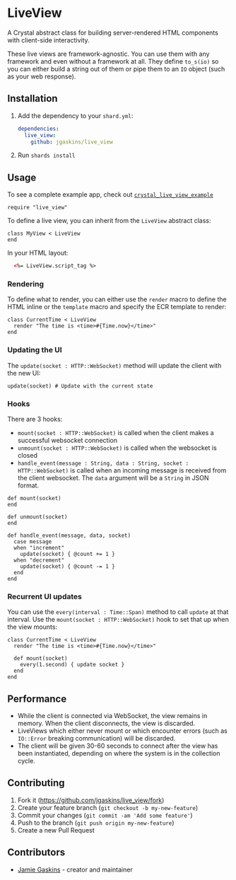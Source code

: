 # LiveView

A Crystal abstract class for building server-rendered HTML components with client-side interactivity.

These live views are framework-agnostic. You can use them with any framework and even without a framework at all. They define `to_s(io)` so you can either build a string out of them or pipe them to an `IO` object (such as your web response).

## Installation

1. Add the dependency to your `shard.yml`:

   ```yaml
   dependencies:
     live_view:
       github: jgaskins/live_view
   ```

2. Run `shards install`

## Usage

To see a complete example app, check out [`crystal_live_view_example`](https://github.com/jgaskins/crystal_live_view_example)

```crystal
require "live_view"
```

To define a live view, you can inherit from the `LiveView` abstract class:

```crystal
class MyView < LiveView
end
```

In your HTML layout:

```html
  <%= LiveView.script_tag %>
```

### Rendering

To define what to render, you can either use the `render` macro to define the HTML inline or the `template` macro and specify the ECR template to render:

```crystal
class CurrentTime < LiveView
  render "The time is <time>#{Time.now}</time>"
end
```

### Updating the UI

The `update(socket : HTTP::WebSocket)` method will update the client with the new UI:

```crystal
update(socket) # Update with the current state
```

### Hooks

There are 3 hooks:

- `mount(socket : HTTP::WebSocket)` is called when the client makes a successful websocket connection
- `unmount(socket : HTTP::WebSocket)` is called when the websocket is closed
- `handle_event(message : String, data : String, socket : HTTP::WebSocket)` is called when an incoming message is received from the client websocket. The `data` argument will be a `String` in JSON format.

```crystal
def mount(socket)
end

def unmount(socket)
end

def handle_event(message, data, socket)
  case message
  when "increment"
    update(socket) { @count += 1 }
  when "decrement"
    update(socket) { @count -= 1 }
  end
end
```

### Recurrent UI updates

You can use the `every(interval : Time::Span)` method to call `update` at that interval. Use the `mount(socket : HTTP::WebSocket)` hook to set that up when the view mounts:

```crystal
class CurrentTime < LiveView
  render "The time is <time>#{Time.now}</time>"

  def mount(socket)
    every(1.second) { update socket }
  end
end
```

## Performance

- While the client is connected via WebSocket, the view remains in memory. When the client disconnects, the view is discarded.
- LiveViews which either never mount or which encounter errors (such as `IO::Error` breaking communication) will be discarded.
- The client will be given 30-60 seconds to connect after the view has been instantiated, depending on where the system is in the collection cycle.

## Contributing

1. Fork it (<https://github.com/jgaskins/live_view/fork>)
2. Create your feature branch (`git checkout -b my-new-feature`)
3. Commit your changes (`git commit -am 'Add some feature'`)
4. Push to the branch (`git push origin my-new-feature`)
5. Create a new Pull Request

## Contributors

- [Jamie Gaskins](https://github.com/your-github-user) - creator and maintainer
